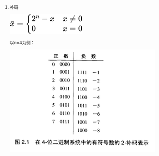 1. 补码

   ![MommyTalk1645886004588](https://raw.githubusercontent.com/boatrainlsz/my-image-hosting/main/MommyTalk1645886004588.svg)

   以n=4为例：

   ![image-20220226221351412](https://raw.githubusercontent.com/boatrainlsz/my-image-hosting/main/image-20220226221351412.png)

